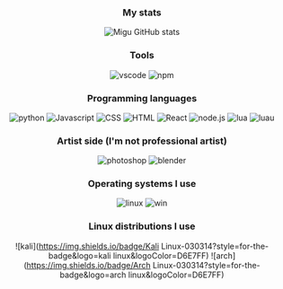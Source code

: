 <div align="center">
  
  ### My stats
  ![Migu GitHub stats](https://github-readme-stats.vercel.app/api?username=migu-star&show_icons=true&theme=transparent)

  ### Tools
  ![vscode](https://img.shields.io/badge/vscode-030314?style=for-the-badge&logo=visual-studio-code&logoColor=D6E7FF)
  ![npm](https://img.shields.io/badge/npm-030314?style=for-the-badge&logo=npm&logoColor=D6E7FF)
  
  ### Programming languages
  ![python](https://img.shields.io/badge/python-030314?style=for-the-badge&logo=python&logoColor=D6E7FF)
  ![Javascript](https://img.shields.io/badge/Javascript-030314?style=for-the-badge&logo=javascript&logoColor=D6E7FF)
  ![CSS](https://img.shields.io/badge/CSS-030314?style=for-the-badge&logo=css3&logoColor=D6E7FF)
  ![HTML](https://img.shields.io/badge/HTML-030314?style=for-the-badge&logo=html5&logoColor=D6E7FF)
  ![React](https://img.shields.io/badge/React-030314?style=for-the-badge&logo=react&logoColor=D6E7FF)
  ![node.js](https://img.shields.io/badge/Node.js-030314?style=for-the-badge&logo=node.js&logoColor=D6E7FF)
  ![lua](https://img.shields.io/badge/Lua-030314?style=for-the-badge&logo=lua&logoColor=D6E7FF)
  ![luau](https://img.shields.io/badge/LuaU-030314?style=for-the-badge&logo=roblox&logoColor=D6E7FF)
  
  ### Artist side (I'm not professional artist)
  ![photoshop](https://img.shields.io/badge/photoshop-030314?style=for-the-badge&logo=adobe-photoshop&logoColor=D6E7FF)
  ![blender](https://img.shields.io/badge/blender-030314?style=for-the-badge&logo=blender&logoColor=D6E7FF)
  
  ### Operating systems I use
  ![linux](https://img.shields.io/badge/linux-030314?style=for-the-badge&logo=linux&logoColor=D6E7FF)
  ![win](https://img.shields.io/badge/win-030314?style=for-the-badge&logo=windows&logoColor=D6E7FF)
  
  ### Linux distributions I use
  ![kali](https://img.shields.io/badge/Kali Linux-030314?style=for-the-badge&logo=kali linux&logoColor=D6E7FF)
  ![arch](https://img.shields.io/badge/Arch Linux-030314?style=for-the-badge&logo=arch linux&logoColor=D6E7FF)
  
  
</div>
